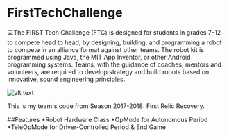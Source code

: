 # FirstTechChallenge
:computer:The FIRST Tech Challenge (FTC) is designed for students in grades 7–12 to compete head to head, 
by designing, building, and programming a robot to compete in an alliance format against other teams.
The robot kit is programmed using Java, the MIT App Inventor, or other Android programming systems. Teams, with the guidance of coaches, mentors and volunteers, 
are required to develop strategy and build robots based on innovative, sound engineering principles.

![alt text](https://1.bp.blogspot.com/-OqsqihIrZ_I/XRDpS2D9bjI/AAAAAAAABVs/qVx0tpbp4zgLskpbUYcsMryCpVw11thmgCLcBGAs/s1600/ftc%2Blogo%2Bhorizonatal.png)

This is my team's code from Season 2017-2018: First Relic Recovery.

##Features
*Robot Hardware Class
*OpMode for Autonomous Period
*TeleOpMode for Driver-Controlled Period & End Game
